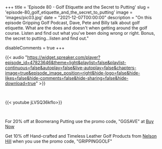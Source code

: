 +++
title = 'Episode 80 - Golf Etiquette and the Secret to Putting'
slug = 'episode-80_golf_etiquette_and_the_secret_to_putting'
image = 'images/pic03.jpg'
date = "2021-12-07T00:00:00"
description = "On this episode Gripping Golf Podcast, Dave, Pete and Billy talk about golf etiquette. What are the does and doesn't when getting around the golf course. Listen and find out what you've been doing wrong or right. Bonus, the secret to putting...listen and find out."

disableComments = true
+++

{{< audio "https://widget.spreaker.com/player?episode_id=47823646&theme=light&playlist=false&playlist-continuous=false&autoplay=false&live-autoplay=false&chapters-image=true&episode_image_position=right&hide-logo=false&hide-likes=false&hide-comments=false&hide-sharing=false&hide-download=true" >}}

</br>

{{< youtube jLVSQ36kfIo>}}

</br>

For 20% off at Boomerang Putting use the promo code, "GGSAVE" at [Buy Now](https://www.boomerangputting.com/)

Get 10% off Hand-crafted and Timeless Leather Golf Products from [Nelson Hill](https://www.nelsonhill.co/) when you use the promo code, "GRIPPINGGOLF"
